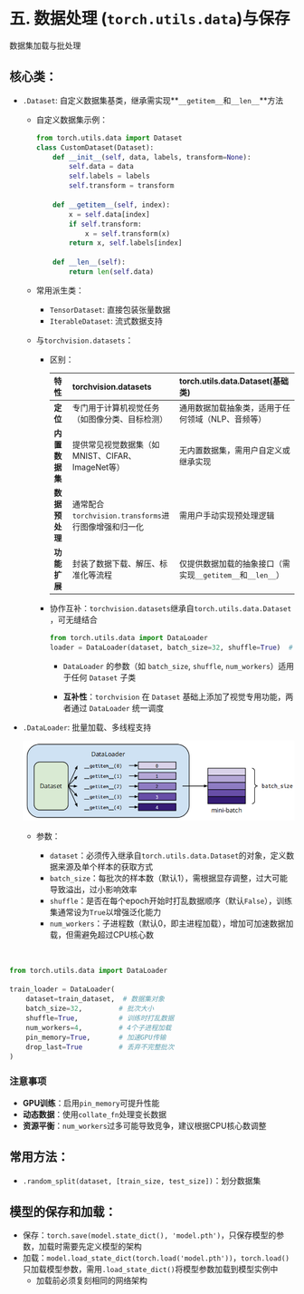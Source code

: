 # 五. **数据处理 (**​**​`torch.utils.data`​**​ **)与保存**

数据集加载与批处理

## **核心类**：

- `.Dataset`: 自定义数据集基类，继承需实现**`__getitem__`​和`__len__`**​方法

    - 自定义数据集示例：

        ```python
        from torch.utils.data import Dataset
        class CustomDataset(Dataset):
            def __init__(self, data, labels, transform=None):
                self.data = data
                self.labels = labels
                self.transform = transform
        
            def __getitem__(self, index):
                x = self.data[index]
                if self.transform:
                    x = self.transform(x)
                return x, self.labels[index]
        
            def __len__(self):
                return len(self.data)
        ```

    - 常用派生类：

        - `TensorDataset`: 直接包装张量数据
        - `IterableDataset`: 流式数据支持

    - 与`torchvision.datasets`​：

        - 区别：

            | **特性**       | **torchvision.datasets**                             | **torch.utils.data.Dataset**(基础类)                       |
            | -------------- | ---------------------------------------------------- | ---------------------------------------------------------- |
            | **定位**       | 专门用于计算机视觉任务（如图像分类、目标检测）       | 通用数据加载抽象类，适用于任何领域（NLP、音频等）          |
            | **内置数据集** | 提供常见视觉数据集（如MNIST、CIFAR、ImageNet等）     | 无内置数据集，需用户自定义或继承实现                       |
            | **数据预处理** | 通常配合`torchvision.transforms`​进行图像增强和归一化 | 需用户手动实现预处理逻辑                                   |
            | **功能扩展**   | 封装了数据下载、解压、标准化等流程                   | 仅提供数据加载的抽象接口（需实现`__getitem__`​和`__len__`​） |

        - 协作互补：`torchvision.datasets`​继承自`torch.utils.data.Dataset`​，可无缝结合

            ```python
            from torch.utils.data import DataLoader
            loader = DataLoader(dataset, batch_size=32, shuffle=True)  # 通用数据加载器
            ```

            - `DataLoader`​ 的参数（如 `batch_size`​, `shuffle`​, `num_workers`​）适用于任何 `Dataset`​ 子类

            - **互补性**：`torchvision`​ 在 `Dataset`​ 基础上添加了视觉专用功能，两者通过 `DataLoader`​ 统一调度

- `.DataLoader`: 批量加载、多线程支持

    ![image](../../assets//image-20250606195157-xw541g1.png)

    - 参数：

        - `dataset`​：必须传入继承自`torch.utils.data.Dataset`​的对象，定义数据来源及单个样本的获取方式
        - `batch_size`​：每批次的样本数（默认1），需根据显存调整，过大可能导致溢出，过小影响效率
        - `shuffle`​：是否在每个epoch开始时打乱数据顺序（默认`False`​），训练集通常设为`True`​以增强泛化能力
        - `num_workers`​：子进程数（默认0，即主进程加载），增加可加速数据加载，但需避免超过CPU核心数

‍

```python
from torch.utils.data import DataLoader

train_loader = DataLoader(
    dataset=train_dataset,  # 数据集对象
    batch_size=32,         # 批次大小
    shuffle=True,          # 训练时打乱数据
    num_workers=4,         # 4个子进程加载
    pin_memory=True,       # 加速GPU传输
    drop_last=True         # 丢弃不完整批次
)
```

### 注意事项

- **GPU训练**：启用`pin_memory`​可提升性能
- **动态数据**：使用`collate_fn`​处理变长数据
- **资源平衡**：`num_workers`​过多可能导致竞争，建议根据CPU核心数调整

## 常用方法：

- `.random_split(dataset, [train_size, test_size])`​：划分数据集

## 模型的保存和加载：

- 保存：`torch.save(model.state_dict(), 'model.pth')`​，只保存模型的参数，加载时需要先定义模型的架构
- 加载：`model.load_state_dict(torch.load('model.pth'))`​，`torch.load()`​只加载模型参数，需用`.load_state_dict()`​将模型参数加载到模型实例中
    - 加载前必须复刻相同的网络架构


‍
